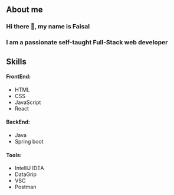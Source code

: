 


## About me
### Hi there 👋, my name is Faisal
### I am a passionate self-taught Full-Stack web developer



## Skills
#### FrontEnd:
- HTML
- CSS
- JavaScript
- React

#### BackEnd:
- Java
- Spring boot

#### Tools:
- IntelliJ IDEA 
- DataGrip 
- VSC 
- Postman 




